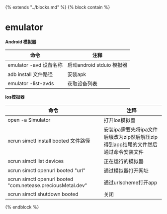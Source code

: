 {% extends "../blocks.md" %} {% block contain %}


# emulator

**Android 模拟器**

| 命令                    | 注释                      |
| ----------------------- | ------------------------- |
| emulator -avd  设备名称 | 启动android stduio 模拟器 |
| adb install 文件路径    | 安装apk                   |
| emulator -list-avds     | 获取设备列表              |



**ios模拟器**

| 命令                                                        | 注释                                                         |
| ----------------------------------------------------------- | ------------------------------------------------------------ |
| open -a Simulator                                           | 打开ios模拟器                                                |
| xcrun simctl install booted 文件路径                        | 安装ipa需要先将ipa文件后缀改为zip然后解压zip得到app结尾的文件然后通过命令安装文件 |
| xcrun simctl list devices                                   | 正在运行的模拟器                                             |
| xcrun simctl openurl booted "url"                           | 通过模拟器打开网址                                           |
| xcrun simctl openurl booted "com.netease.preciousMetal.dev" | 通过urlscheme打开app                                         |
| xcrun simctl shutdown booted                                | 关闭                                                         |


{% endblock %}